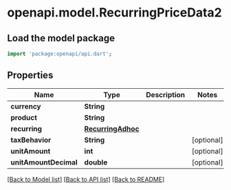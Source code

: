 # openapi.model.RecurringPriceData2

## Load the model package
```dart
import 'package:openapi/api.dart';
```

## Properties
Name | Type | Description | Notes
------------ | ------------- | ------------- | -------------
**currency** | **String** |  | 
**product** | **String** |  | 
**recurring** | [**RecurringAdhoc**](RecurringAdhoc.md) |  | 
**taxBehavior** | **String** |  | [optional] 
**unitAmount** | **int** |  | [optional] 
**unitAmountDecimal** | **double** |  | [optional] 

[[Back to Model list]](../README.md#documentation-for-models) [[Back to API list]](../README.md#documentation-for-api-endpoints) [[Back to README]](../README.md)


